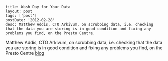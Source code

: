 ```
title: Wash Day for Your Data
layout: post
tags: ['post']
postDate: '2012-02-28'
desc: Matthew Addis, CTO Arkivum, on scrubbing data, i.e. checking that the data you are storing is in good condition and fixing any problems you find, on the Presto Centre.
```

Matthew Addis, CTO Arkivum, on scrubbing data, i.e. checking that the data you are storing is in good condition and fixing any problems you find, on the Presto Centre [blog](https://www.prestocentre.org/blog/wash-day-your-data)
